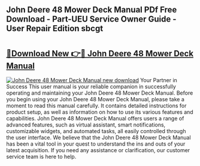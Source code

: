 ## John Deere 48 Mower Deck Manual PDf Free Download - Part-UEU Service Owner Guide - User Repair Edition sbcgt

# <h2><a href="http://bc92408.oget.top/?id=John+Deere+48+Mower+Deck+Manual">🔗Download New 👉🔴 John Deere 48 Mower Deck Manual</a></h2>

[![John Deere 48 Mower Deck Manual new download](https://i.imgur.com/5g1atiW.png)](http://bc92408.oget.top/?id=John+Deere+48+Mower+Deck+Manual)
Your Partner in Success This user manual is your reliable companion in successfully operating and maintaining your John Deere 48 Mower Deck Manual. Before you begin using your John Deere 48 Mower Deck Manual, please take a moment to read this manual carefully. It contains detailed instructions for product setup, as well as information on how to use its various features and capabilities. John Deere 48 Mower Deck Manual offers users a range of advanced features, such as virtual assistant, smart notifications, customizable widgets, and automated tasks, all easily controlled through the user interface. We believe that the John Deere 48 Mower Deck Manual has been a vital tool in your quest to understand the ins and outs of your latest acquisition. If you need any assistance or clarification, our customer service team is here to help.
